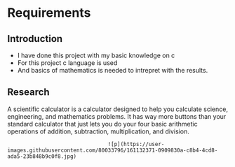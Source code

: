 # Requirements

## Introduction
* I have done this project with my basic knowledge on c 
* For this project c language is used 
* And basics of mathematics is needed to intrepret with the results.

## Research
 A scientific calculator is a calculator designed to help you calculate science, engineering, and mathematics problems. It has way more buttons than your standard calculator that just lets you do your four basic arithmetic operations of addition, subtraction, multiplication, and division.
 
 
                                    ![p](https://user-images.githubusercontent.com/80033796/161132371-0909830a-c8b4-4cd8-ada5-23b848b9c0f8.jpg)


